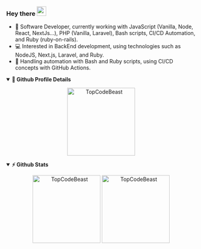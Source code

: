 ### Hey there <img src="https://media.giphy.com/media/hvRJCLFzcasrR4ia7z/giphy.gif" width="25px" height="25px">

- 🚀 Software Developer, currently working with JavaScript (Vanilla, Node, React, NextJs...), PHP (Vanilla, Laravel), Bash scripts, CI/CD Automation, and Ruby (ruby-on-rails).
- 💻 Interested in BackEnd development, using technologies such as NodeJS, Next.js, Laravel, and Ruby.
- 🔋 Handling automation with Bash and Ruby scripts, using CI/CD concepts with GitHub Actions.

<details open>
  <summary>
    <b>🔎 Github Profile Details</b>
  </summary>
  <p align="center">
    <img height="180em" src="https://github-profile-summary-cards.vercel.app/api/cards/profile-details?username=DerianCordobaPerez&theme=github_dark"     alt="TopCodeBeast" align = "center"/>
  </p>
</details>
  
<details open>
  <summary>
    <b>⚡ Github Stats</b>
  </summary>
  <p align="center">
    <img height="180em" src="https://github-readme-stats.vercel.app/api?username=TopCodeBeast&hide_border=true&count_private=true&show_icons=true&theme=radical" alt="TopCodeBeast" align = "center"/>
    
  <img height="180em" src="https://github-readme-stats.vercel.app/api/top-langs?username=TopCodeBeast&show_icons=true&locale=en&layout=compact&hide_border=true&theme=radical" alt="TopCodeBeast" align = "center"/>
  </p>
</details>
